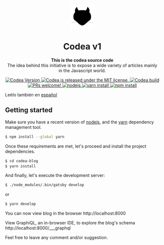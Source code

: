 <p align="center">
  <a href="https://codea.com.mx">
    <img alt="Gatsby" src="src/static/images/favicon.png" width="80" />
  </a>
</p>
<h1 align="center">
  Codea v1
</h1>

<p align="center">
  <strong>This is the codea source code</strong><br>
  The idea behind this initiative is to expose a wide variety of articles mainly in the Javascript world.
</p>

<p align="center">
  <a href="https://gitlab.com/codea_/codea">
    <img src="https://img.shields.io/badge/codea-v1.0.0-blue.svg?longCache=true&style=flat-square" alt="Codea Version" />
  </a>
  <a href="LICENSE">
    <img src="https://img.shields.io/badge/license-MIT-lightgrey.svg?longCache=true&style=flat-square" alt="Codea is released under the MIT license." />
  </a>
  <a href="https://gitlab.com/codea_/codea/-/jobs">
    <img src="https://gitlab.com/codea_/codea/badges/develop/build.svg" alt="Codea build" />
  </a>
  <a href="https://gitlab.com/codea_/codea/merge_requests">
    <img src="https://img.shields.io/badge/prs-welcome-blue.svg?longCache=true&style=flat-square" alt="PRs welcome!" />
  </a>
  <a href="(https://nodejs.org">
    <img src="https://img.shields.io/badge/node-%3E%3D9.x-brightgreen.svg?longCache=true&style=flat-square" alt="nodejs" />
  </a>
  <a href="https://yarnpkg.com/en/docs/install">
    <img src="https://img.shields.io/badge/yarn-%3E%3D%201.10.x-blue.svg?longCache=true&style=flat-square" alt="yarn install" />
  </a>
  <a href="https://docs.npmjs.com/getting-started/installing-node">
    <img src="https://img.shields.io/badge/npm-%3E%3D%206.x-red.svg?longCache=true&style=flat-square" alt="npm install" />
  </a>
</p>

Leélo también en [español](README.es.md)

## Getting started

Make sure you have a recent version of [nodejs](https://nodejs.org), and the
[yarn](https://yarnpkg.com) dependency management tool.

```sh
$ npm install --global yarn
```

Once these requirements are met, let's proceed and install the project dependencies.

```sh
$ cd codea-blog
$ yarn install
```

And finally, let's execute the development server:

```sh
$ ./node_modules/.bin/gatsby develop
```

or

```sh
$ yarn develop
```

You can now view blog in the browser http://localhost:8000

View GraphiQL, an in-browser IDE, to explore the blog's schema http://localhost:8000/___graphql

Feel free to leave any comment and/or suggestion.
